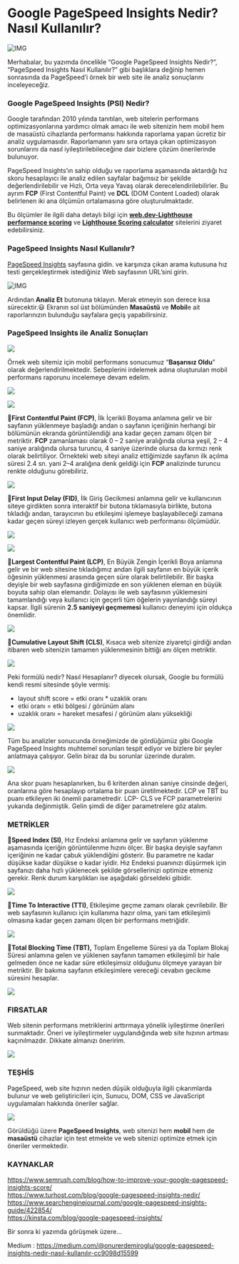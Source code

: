 # Google PageSpeed Insights Nedir? Nasıl Kullanılır?

![IMG](https://miro.medium.com/max/700/1*aaNGbCNoWHb9JBc8an3Tqg.png)


Merhabalar, bu yazımda öncelikle “Google PageSpeed Insights Nedir?”, “PageSpeed Insights Nasıl Kullanılır?” gibi başlıklara değinip hemen sonrasında da PageSpeed’i örnek bir web site ile analiz sonuçlarını inceleyeceğiz.

### Google PageSpeed Insights (PSI) Nedir?

Google tarafından 2010 yılında tanıtılan, web sitelerin performans optimizasyonlarına yardımcı olmak amacı ile web sitenizin hem mobil hem de masaüstü cihazlarda performansı hakkında raporlama yapan ücretiz bir analiz uygulamasıdır. Raporlamanın yanı sıra ortaya çıkan optimizasyon sorunlarını da nasıl iyileştirilebileceğine dair bizlere çözüm önerilerinde bulunuyor.

PageSpeed Insights’ın sahip olduğu ve raporlama aşamasında aktardığı hız skoru hesaplayıcı ile analiz edilen sayfalar bağımsız bir şekilde değerlendirilebilir ve Hızlı, Orta veya Yavaş olarak derecelendirilebilirler. Bu ayrım **FCP** (First Contentful Paint) ve **DCL** (DOM Content Loaded) olarak belirlenen iki ana ölçümün ortalamasına göre oluşturulmaktadır.

Bu ölçümler ile ilgili daha detaylı bilgi için **[web.dev-Lighthouse performance scoring](https://web.dev/performance-scoring/)** ve **[Lighthouse Scoring calculator](https://googlechrome.github.io/lighthouse/scorecalc/)** sitelerini ziyaret edebilirsiniz.

### PageSpeed Insights Nasıl Kullanılır?

[PageSpeed Insights](https://pagespeed.web.dev/) sayfasına gidin. ve karşınıza çıkan arama kutusuna hız testi gerçekleştirmek istediğiniz Web sayfasının URL’sini girin.

![IMG](https://miro.medium.com/max/700/1*kmvlndFHtFFKKbYzmehr3A.png)

Ardından **Analiz Et** butonuna tıklayın. Merak etmeyin son derece kısa sürecektir.😃 Ekranın sol üst bölümünden **Masaüstü** ve **Mobil**e ait raporlarınızın bulunduğu sayfalara geçiş yapabilirsiniz.

### PageSpeed Insights ile Analiz Sonuçları

![](https://miro.medium.com/max/700/1*7fgk40FhTDpku3XmOsE9uw.png)

Örnek web sitemiz için mobil performans sonucumuz “**Başarısız Oldu**” olarak değerlendirilmektedir. Sebeplerini irdelemek adına oluşturulan mobil performans raporunu incelemeye devam edelim.

![](https://miro.medium.com/max/700/1*JBQYBETLom1HNZBZJGivaw.png)

![](https://miro.medium.com/max/700/1*Y2A3E4QqZ6JgmZBZRgVUHA.png)

📌**First Contentful Paint (FCP)**, İlk İçerikli Boyama anlamına gelir ve bir sayfanın yüklenmeye başladığı andan o sayfanın içeriğinin herhangi bir bölümünün ekranda görüntülendiği ana kadar geçen zamanı ölçen bir metriktir. **FCP** zamanlaması olarak 0 – 2 saniye aralığında olursa yeşil, 2 – 4 saniye aralığında olursa turuncu, 4 saniye üzerinde olursa da kırmızı renk olarak belirtiliyor. Örnekteki web siteyi analiz ettiğimizde sayfanın ilk açılma süresi 2.4 sn. yani 2–4 aralığına denk geldiği için **FCP** analizinde turuncu renkte olduğunu görebiliriz.

![](https://miro.medium.com/max/700/1*JeSPP3DFSUPr5vi-89PjWA.png)

📌**First Input Delay (FID)**, İlk Giriş Gecikmesi anlamına gelir ve kullanıcının siteye girdikten sonra interaktif bir butona tıklamasıyla birlikte, butona tıkladığı andan, tarayıcının bu etkileşimi işlemeye başlayabileceği zamana kadar geçen süreyi izleyen gerçek kullanıcı web performansı ölçümüdür.

![](https://miro.medium.com/max/700/1*og_RA_FTcswVtaTqDRGMuQ.png)

![](https://miro.medium.com/max/605/1*05CFR8dwC3yqMxWRPx97bQ.png)

📌**Largest Contentful Paint (LCP)**, En Büyük Zengin İçerikli Boya anlamına gelir ve bir web sitesine tıkladığımız andan ilgili sayfanın en büyük içerik öğesinin yüklenmesi arasında geçen süre olarak belirtilebilir. Bir başka deyişle bir web sayfasına girdiğimizde en son yüklenen eleman en büyük boyuta sahip olan elemandır. Dolayısı ile web sayfasının yüklemesini tamamlandığı veya kullanıcı için geçerli tüm öğelerin yayınlandığı süreyi kapsar. İlgili sürenin **2.5 saniyeyi geçmemesi** kullanıcı deneyimi için oldukça önemlidir.

![](https://miro.medium.com/max/700/1*i983Pgp1G6-GGJRwjS2XWA.png)

📌**Cumulative Layout Shift (CLS)**, Kısaca web sitenize ziyaretçi girdiği andan itibaren web sitenizin tamamen yüklenmesinin bittiği anı ölçen metriktir.

![](https://miro.medium.com/max/700/1*2R-7OU72RZA7qgM0vSq9FA.png)

Peki formülü nedir? Nasıl Hesaplanır? diyecek olursak, Google bu formülü kendi resmi sitesinde şöyle vermiş:

* layout shift score = etki oranı * uzaklık oranı
* etki oranı = etki bölgesi / görünüm alanı
* uzaklık oranı = hareket mesafesi / görünüm alanı yüksekliği

![](https://miro.medium.com/max/700/1*7-7Mc5GssCTLU9YEzknixQ.jpeg)

Tüm bu analizler sonucunda örneğimizde de gördüğümüz gibi Google PageSpeed Insights muhtemel sorunları tespit ediyor ve bizlere bir şeyler anlatmaya çalışıyor. Gelin biraz da bu sorunlar üzerinde duralım.

![](https://miro.medium.com/max/700/1*1SpBvydV3gkBreY7LEnavg.png)

Ana skor puanı hesaplanırken, bu 6 kriterden alınan saniye cinsinde değeri, oranlarına göre hesaplayıp ortalama bir puan üretilmektedir. LCP ve TBT bu puanı etkileyen iki önemli parametredir. LCP- CLS ve FCP parametrelerini yukarıda değinmiştik. Gelin şimdi de diğer parametrelere göz atalım.

### METRİKLER

📌**Speed Index (SI)**, Hız Endeksi anlamına gelir ve sayfanın yüklenme aşamasında içeriğin görüntülenme hızını ölçer. Bir başka deyişle sayfanın içeriğinin ne kadar çabuk yüklendiğini gösterir. Bu parametre ne kadar düşükse kadar düşükse o kadar iyidir. Hız Endeksi puanınızı düşürmek için sayfanızı daha hızlı yüklenecek şekilde görsellerinizi optimize etmeniz gerekir. Renk durum karşılıkları ise aşağıdaki görseldeki gibidir.

![](https://miro.medium.com/max/700/1*-oJcxgNRqaWhIaw2GBXutg.png)

📌**Time To Interactive (TTI)**, Etkileşime geçme zamanı olarak çevrilebilir. Bir web sayfasının kullanıcı için kullanıma hazır olma, yani tam etkileşimli olmasına kadar geçen zamanı ölçen bir performans metriğidir.

![](https://miro.medium.com/max/700/1*W78Qh4oTy7EUQDoWo_83CA.png)

📌**Total Blocking Time (TBT),** Toplam Engelleme Süresi ya da Toplam Blokaj Süresi anlamına gelen ve yüklenen sayfanın tamamen etkileşimli bir hale gelmeden önce ne kadar süre etkileşimsiz olduğunu ölçmeye yarayan bir metriktir. Bir bakıma sayfanın etkileşimlere vereceği cevabın gecikme süresini hesaplar.

![](https://miro.medium.com/max/700/1*hpg04Y6p4cdq0xaGiQp0kA.png)

### FIRSATLAR

Web sitenin performans metriklerini arttırmaya yönelik iyileştirme önerileri sunmaktadır. Öneri ve iyileştirmeler uygulandığında web site hızının artması kaçınılmazdır. Dikkate almanızı öneririm.

![](https://miro.medium.com/max/700/1*nbX1mt-RimvtLv7fZW6lPw.png)

### TEŞHİS
PageSpeed, web site hızının neden düşük olduğuyla ilgili çıkarımlarda bulunur ve web geliştiricileri için, Sunucu, DOM, CSS ve JavaScript uygulamaları hakkında öneriler sağlar.

![](https://miro.medium.com/max/700/1*sJmYnBiDO4AeKHOVWDv_aw.png)

Görüldüğü üzere **PageSpeed Insights**, web sitenizi hem **mobil** hem de **masaüstü** cihazlar için test etmekte ve web sitenizi optimize etmek için öneriler vermektedir.

### KAYNAKLAR

https://www.semrush.com/blog/how-to-improve-your-google-pagespeed-insights-score/<br>
https://www.turhost.com/blog/google-pagespeed-insights-nedir/<br>
https://www.searchenginejournal.com/google-pagespeed-insights-guide/422854/<br>
https://kinsta.com/blog/google-pagespeed-insights/<br>

Bir sonra ki yazımda görüşmek üzere…



Medium : 
https://medium.com/@onurerdemiroglu/google-pagespeed-insights-nedir-nasıl-kullanılır-cc9098d15599
